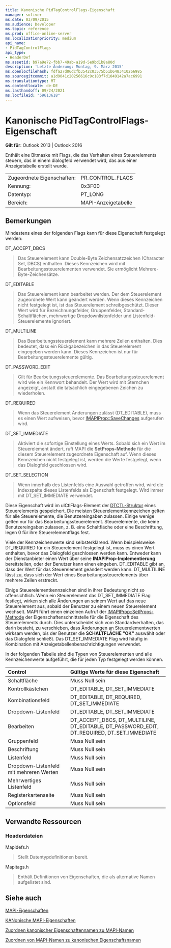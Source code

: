 ```yaml
---
title: Kanonische PidTagControlFlags-Eigenschaft
manager: soliver
ms.date: 03/09/2015
ms.audience: Developer
ms.topic: reference
ms.prod: office-online-server
ms.localizationpriority: medium
api_name:
- PidTagControlFlags
api_type:
- HeaderDef
ms.assetid: b97a9e72-fbb7-49ab-a19d-5e9bd1b8a80d
description: 'Letzte Änderung: Montag, 9. März 2015'
ms.openlocfilehash: fdfa27d06dcfb3542c03575b51b6483410266985
ms.sourcegitcommit: a1d9041c20256616c9c183f7d1049142a7ac6991
ms.translationtype: MT
ms.contentlocale: de-DE
ms.lasthandoff: 09/24/2021
ms.locfileid: "59613618"
---
```

# <a name="pidtagcontrolflags-canonical-property"></a>Kanonische PidTagControlFlags-Eigenschaft

  
  
**Gilt für**: Outlook 2013 | Outlook 2016 
  
Enthält eine Bitmaske mit Flags, die das Verhalten eines Steuerelements steuern, das in einem dialogfeld verwendet wird, das aus einer Anzeigetabelle erstellt wurde.
  
|||
|:-----|:-----|
|Zugeordnete Eigenschaften:  <br/> |PR_CONTROL_FLAGS  <br/> |
|Kennung:  <br/> |0x3F00  <br/> |
|Datentyp:  <br/> |PT_LONG  <br/> |
|Bereich:  <br/> |MAPI-Anzeigetabelle  <br/> |
   
## <a name="remarks"></a>Bemerkungen

Mindestens eines der folgenden Flags kann für diese Eigenschaft festgelegt werden:
  
DT_ACCEPT_DBCS 
  
> Das Steuerelement kann Double-Byte Zeichensatzzeichen (Character Set, DBCS) enthalten. Dieses Kennzeichen wird mit Bearbeitungssteuerelementen verwendet. Sie ermöglicht Mehrere-Byte-Zeichensätze.
    
DT_EDITABLE 
  
> Das Steuerelement kann bearbeitet werden. Der dem Steuerelement zugeordnete Wert kann geändert werden. Wenn dieses Kennzeichen nicht festgelegt ist, ist das Steuerelement schreibgeschützt. Dieser Wert wird für Bezeichnungsfelder, Gruppenfelder, Standard-Schaltflächen, mehrwertige Dropdownlistenfelder und Listenfeld-Steuerelemente ignoriert.
    
DT_MULTILINE 
  
> Das Bearbeitungssteuerelement kann mehrere Zeilen enthalten. Dies bedeutet, dass ein Rückgabezeichen in das Steuerelement eingegeben werden kann. Dieses Kennzeichen ist nur für Bearbeitungssteuerelemente gültig.
    
DT_PASSWORD_EDIT 
  
> Gilt für Bearbeitungssteuerelemente. Das Bearbeitungssteuerelement wird wie ein Kennwort behandelt. Der Wert wird mit Sternchen angezeigt, anstatt die tatsächlich eingegebenen Zeichen zu wiederholen.
    
DT_REQUIRED 
  
> Wenn das Steuerelement Änderungen zulässt (DT_EDITABLE), muss es einen Wert aufweisen, bevor [IMAPIProp::SaveChanges](imapiprop-savechanges.md) aufgerufen wird. 
    
DT_SET_IMMEDIATE 
  
> Aktiviert die sofortige Einstellung eines Werts. Sobald sich ein Wert im Steuerelement ändert, ruft MAPI die **SetProps-Methode** für die diesem Steuerelement zugeordnete Eigenschaft auf. Wenn dieses Kennzeichen nicht festgelegt ist, werden die Werte festgelegt, wenn das Dialogfeld geschlossen wird. 
    
DT_SET_SELECTION 
  
> Wenn innerhalb des Listenfelds eine Auswahl getroffen wird, wird die Indexspalte dieses Listenfelds als Eigenschaft festgelegt. Wird immer mit DT_SET_IMMEDIATE verwendet.
    
Diese Eigenschaft wird im ulCtlFlags-Element der [DTCTL-Struktur](dtctl.md) eines Steuerelements gespeichert. Die meisten Steuerelementkennzeichen gelten für alle Steuerelemente, die Benutzereingaben zulassen. Einige wenige gelten nur für das Bearbeitungssteuerelement. Steuerelemente, die keine Benutzereingaben zulassen, z. B. eine Schaltfläche oder eine Beschriftung, legen 0 für ihre Steuerelementflags fest. 
  
Viele der Kennzeichenwerte sind selbsterklärend. Wenn beispielsweise DT_REQUIRED für ein Steuerelement festgelegt ist, muss es einen Wert enthalten, bevor das Dialogfeld geschlossen werden kann. Entweder kann der Dienstanbieter einen Wert über seine **IMAPIProp-Implementierung** bereitstellen, oder der Benutzer kann einen eingeben. DT_EDITABLE gibt an, dass der Wert für das Steuerelement geändert werden kann. DT_MULTILINE lässt zu, dass sich der Wert eines Bearbeitungssteuerelements über mehrere Zeilen erstreckt. 
  
Einige Steuerelementkennzeichen sind in ihrer Bedeutung nicht so offensichtlich. Wenn ein Steuerelement das DT_SET_IMMEDIATE Flag festlegt, wirken sich alle Änderungen an seinem Wert auf das neue Steuerelement aus, sobald der Benutzer zu einem neuen Steuerelement wechselt. MAPI führt einen einzelnen Aufruf der [IMAPIProp::SetProps-Methode](imapiprop-setprops.md) der Eigenschaftenschnittstelle für die Eigenschaft des Steuerelements durch. Dies unterscheidet sich vom Standardverhalten, das darin besteht, zu verschieben, dass Änderungen an Steuerelementwerten wirksam werden, bis der Benutzer die **SCHALTFLÄCHE "OK"** auswählt oder das Dialogfeld schließt. Das DT_SET_IMMEDIATE Flag wird häufig in Kombination mit Anzeigetabellenbenachrichtigungen verwendet. 
  
In der folgenden Tabelle sind die Typen von Steuerelementen und alle Kennzeichenwerte aufgeführt, die für jeden Typ festgelegt werden können.
  
|**Control**|**Gültige Werte für diese Eigenschaft**|
|:-----|:-----|
|Schaltfläche  <br/> |Muss Null sein  <br/> |
|Kontrollkästchen  <br/> |DT_EDITABLE, DT_SET_IMMEDIATE  <br/> |
|Kombinationsfeld  <br/> |DT_EDITABLE, DT_REQUIRED, DT_SET_IMMEDIATE  <br/> |
|Dropdown-Listenfeld  <br/> |DT_EDITABLE, DT_SET_IMMEDIATE  <br/> |
|Bearbeiten  <br/> |DT_ACCEPT_DBCS, DT_MULTILINE, DT_EDITABLE, DT_PASSWORD_EDIT, DT_REQUIRED, DT_SET_IMMEDIATE  <br/> |
|Gruppenfeld  <br/> |Muss Null sein  <br/> |
|Beschriftung  <br/> |Muss Null sein  <br/> |
|Listenfeld  <br/> |Muss Null sein  <br/> |
|Dropdown-Listenfeld mit mehreren Werten  <br/> |Muss Null sein  <br/> |
|Mehrwertiges Listenfeld  <br/> |Muss Null sein  <br/> |
|Registerkartenseite  <br/> |Muss Null sein  <br/> |
|Optionsfeld  <br/> |Muss Null sein  <br/> |
   
## <a name="related-resources"></a>Verwandte Ressourcen

### <a name="header-files"></a>Headerdateien

Mapidefs.h
  
> Stellt Datentypdefinitionen bereit.
    
Mapitags.h
  
> Enthält Definitionen von Eigenschaften, die als alternative Namen aufgelistet sind.
    
## <a name="see-also"></a>Siehe auch



[MAPI-Eigenschaften](mapi-properties.md)
  
[KANonische MAPI-Eigenschaften](mapi-canonical-properties.md)
  
[Zuordnen kanonischer Eigenschaftennamen zu MAPI-Namen](mapping-canonical-property-names-to-mapi-names.md)
  
[Zuordnen von MAPI-Namen zu kanonischen Eigenschaftsnamen](mapping-mapi-names-to-canonical-property-names.md)

